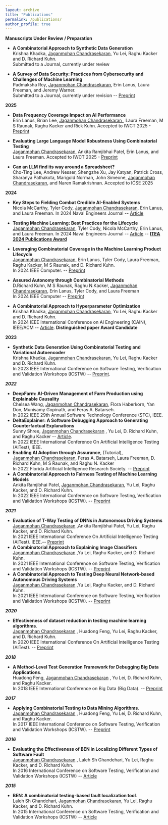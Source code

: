 ```yaml
---
layout: archive
title: "Publications"
permalink: /publications/
author_profile: true
---
```

**Manuscripts Under Review / Preparation**
   * **A Combinatorial Approach to Synthetic Data Generation**  
     Krishna Khadka, <u>Jaganmohan Chandrasekaran</u>, Yu Lei, Raghu Kacker and D. Richard Kuhn.  
     Submitted to a Journal, currently under review

   * **A Survey of Data Security: Practices from Cybersecurity and Challenges of Machine Learning**  
     Padmaksha Roy, <u>Jaganmohan Chandrasekaran</u>, Erin Lanus, Laura Freeman, and Jeremy Warner.  
     Submitted to a Journal, currently under revision -- [Preprint](https://arxiv.org/pdf/2310.04513)

  **2025**
  
   * **Data Frequency Coverage Impact on AI Performance**  
    Erin Lanus, Brian Lee, <u>Jaganmohan Chandrasekaran </u>, Laura Freeman, M S Raunak, Raghu Kacker and Rick Kuhn. Accepted to IWCT 2025 - [Preprint](https://data-assurance.vt.domains/papers/lanus2025data.pdf)

  * **Evaluating Large Language Model Robustness Using Combinatorial Testing**  
  <u>Jaganmohan Chandrasekaran</u>, Ankita Ramjibhai Patel, Erin Lanus, and Laura Freeman. Accepted to IWCT 2025 - [Preprint](https://cjaganmohan.github.io/files/Evaluating_Large_Language_Model_Robustness_using_Combinatorial_Testing-preprint.pdf)

   * **Can an LLM find its way around a Spreadsheet?**  
    Cho-Ting Lee, Andrew Nesser, Shengzhe Xu, Jay Katyan, Patrick Cross, Sharanya Pathakota, Marigold Norman, John Simeone, <u>Jaganmohan Chandrasekaran</u>, and Naren Ramakrishnan. Accepted to ICSE 2025


**2024**

   * **Key Steps to Fielding Combat Credible AI-Enabled Systems**  
     Nicola McCarthy, Tyler Cody, <u>Jaganmohan Chandrasekaran</u>, Erin Lanus, and Laura Freeman. In 2024 Naval Engineers Journal -- [Article](https://bonotom.com/flipbook/2096/#2096/238)
     
   * **Testing Machine Learning: Best Practices for the Lifecycle**  
     <u>Jaganmohan Chandrasekaran</u>, Tyler Cody, Nicola McCarthy, Erin Lanus, and Laura Freeman.  In 2024 Naval Engineers Journal -- [Article](https://bonotom.com/flipbook/2096/#2096/250) -- **[ITEA 2024 Publications Award](https://itea.org/journals/volume-45-4/best-2024-research-articles-in-test-and-evaluation/)**

   * **Leveraging Combinatorial Coverage in the Machine Learning Product Lifecycle**   
     <u>Jaganmohan Chandrasekaran</u>, Erin Lanus, Tyler Cody, Laura Freeman, Raghu Kacker, M S Raunak, and D. Richard Kuhn.  
     In 2024 IEEE Computer. -- [Preprint](https://tsapps.nist.gov/publication/get_pdf.cfm?pub_id=936815)
     
  * **Assured Autonomy through Combinatorial Methods**  
     D.Richard Kuhn, M S Raunak, Raghu N.Kacker, <u>Jaganmohan Chandrasekaran</u>, Erin Lanus, Tyler Cody, and Laura Freeman  
     In 2024 IEEE Computer -- [Preprint](https://csrc.nist.gov/csrc/media/Projects/automated-combinatorial-testing-for-software/documents/ieee-com-may24-preprint.pdf)
   
   * **A Combinatorial Approach to Hyperparameter Optimization**   
   Krishna Khadka, <u>Jaganmohan Chandrasekaran</u>, Yu Lei, Raghu Kacker and D. Richard Kuhn.  
   In 2024 IEEE International Conference on AI Engineering (CAIN), IEEE/ACM -- [Article](https://dl.acm.org/doi/pdf/10.1145/3644815.3644941). **Distinguished paper Award Candidate** 

**2023**
 
 * **Synthetic Data Generation Using Combinatorial Testing and Variational Autoencoder**   
   Krishna Khadka, <u>Jaganmohan Chandrasekaran</u>, Yu Lei, Raghu Kacker and D. Richard Kuhn.  
   In 2023 IEEE International Conference on Software Testing, Verification and Validation Workshops (ICSTW) -- [Preprint](https://tsapps.nist.gov/publication/get_pdf.cfm?pub_id=936332).
 

***2022***
  * **DeepFarm: AI-Driven Management of Farm Production using Explainable Causality**  
    Chelsea Wang, <u>Jaganmohan Chandrasekaran</u>, Flora Haberkorn, Yan Don, Munisamy Gopinath, and Feras A. Batarseh.  
    In 2022 IEEE 29th Annual Software Technology Conference (STC), IEEE.
  * **DeltaExplainer: A Software Debugging Approach to Generating Counterfactual Explanations**  
    Sunny Shree, <u>Jaganmohan Chandrasekaran</u> , Yu Lei, D. Richard Kuhn, and Raghu Kacker -- [Article](https://ieeexplore.ieee.org/document/9898123).  
    In 2022 IEEE International Conference On Artificial Intelligence Testing (AITest), IEEE.
  * **Enabling AI Adoption through Assurance**, (Tutorial),  
    <u>Jaganmohan Chandrasekaran</u>, Feras A. Batarseh, Laura Freeman, D. Richard Kuhn, M S Raunak, and Raghu N. Kacker  
    In 2022 Florida Artificial Intelligence Research Society. -- [Preprint](https://journals.flvc.org/FLAIRS/article/view/130726/133963)
  * **A Combinatorial Approach to Fairness Testing of Machine Learning Models**  
    Ankita Ramjibhai Patel, <u>Jaganmohan Chandrasekaran</u>, Yu Lei, Raghu Kacker, and D. Richard Kuhn.  
    In 2022 IEEE International Conference on Software Testing, Verification and Validation Workshops (ICSTW). -- [Preprint](https://cjaganmohan.github.io/files/A_Combinatorial_Approach_to_Fairness_Testing_of-Machine_Learning_Models.pdf)

***2021***
  * **Evaluation of T-Way Testing of DNNs in Autonomous Driving Systems**  
    <u>Jaganmohan Chandrasekaran</u> ,Ankita Ramjibhai Patel, Yu Lei, Raghu Kacker, and D. Richard Kuhn.  
    In 2021 IEEE International Conference On Artificial Intelligence Testing (AITest). IEEE.-- [Preprint](https://cjaganmohan.github.io/files/Evaluation_of_T-Way_Testing_of_DNNs_in_Autonomous_Driving_Systems_pre_print_AITest2021.pdf)
  * **A Combinatorial Approach to Explaining Image Classifiers**  
    <u>Jaganmohan Chandrasekaran</u> ,Yu Lei, Raghu Kacker, and D. Richard Kuhn.  
    In 2021 IEEE International Conference on Software Testing, Verification and Validation Workshops (ICSTW). -- [Preprint](https://cjaganmohan.github.io/files/XAI_Tool_pre_print_IWCT_2021.pdf)
  * **A Combinatorial Approach to Testing Deep Neural Network-based Autonomous Driving Systems**  
    <u>Jaganmohan Chandrasekaran</u> ,Yu Lei, Raghu Kacker, and D. Richard Kuhn.  
    In 2021 IEEE International Conference on Software Testing, Verification and Validation Workshops (ICSTW). -- [Preprint](https://cjaganmohan.github.io/files/Testing_DNN_pre_print_IWCT_2021.pdf)

***2020***
* **Effectiveness of dataset reduction in testing machine learning algorithms**.  
  <u>Jaganmohan Chandrasekaran</u> , Huadong Feng, Yu Lei, Raghu Kacker, and D. Richard Kuhn.  
  In 2020 IEEE International Conference On Artificial Intelligence Testing (AITest). -- [Preprint](https://cjaganmohan.github.io/files/Effectiveness_of_dataset_reduction_pre_print_AITest2020.pdf)

***2018***
* **A Method-Level Test Generation Framework for Debugging Big Data Applications**.  
  Huadong Feng, <u>Jaganmohan Chandrasekaran</u> , Yu Lei, D. Richard Kuhn, and Raghu Kacker.  
  In 2018 IEEE International Conference on Big Data (Big Data). -- [Preprint](https://cjaganmohan.github.io/files/debugging_BigData_Pre_Print_IEEEBigData.pdf)

***2017***
* **Applying Combinatorial Testing to Data Mining Algorithms**.  
  <u>Jaganmohan Chandrasekaran</u> , Huadong Feng, Yu Lei, D. Richard Kuhn, and Raghu Kacker.  
  In 2017 IEEE International Conference on Software Testing, Verification and Validation Workshops (ICSTW). -- [Preprint](https://cjaganmohan.github.io/files/Applying_Combinatorial_Testing_to_Data_Mining_Algorithms_Pre_Print_IWCT2017.pdf)

***2016***
* **Evaluating the Effectiveness of BEN in Localizing Different Types of Software Fault**  
  <u>Jaganmohan Chandrasekaran</u> , Laleh Sh Ghandehari, Yu Lei, Raghu Kacker, and D. Richard Kuhn.  
  In 2016 International Conference on Software Testing, Verification and Validation Workshops (ICSTW) -- [Article](https://ieeexplore.ieee.org/document/7528942)

***2015***
* **BEN: A combinatorial testing-based fault localization tool**.  
  Laleh Sh Ghandehari, <u>Jaganmohan Chandrasekaran</u>, Yu Lei, Raghu Kacker, and D. Richard Kuhn.  
  In 2015 International Conference on Software Testing, Verification and Validation Workshops (ICSTW) -- [Article](https://ieeexplore.ieee.org/document/7107446)
